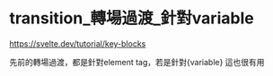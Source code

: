 # transition_轉場過渡_針對variable

https://svelte.dev/tutorial/key-blocks

先前的轉場過渡，都是針對element tag，若是針對{variable}
這也很有用